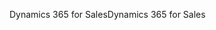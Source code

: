 <span data-ttu-id="399a7-101">Dynamics 365 for Sales</span><span class="sxs-lookup"><span data-stu-id="399a7-101">Dynamics 365 for Sales</span></span>

